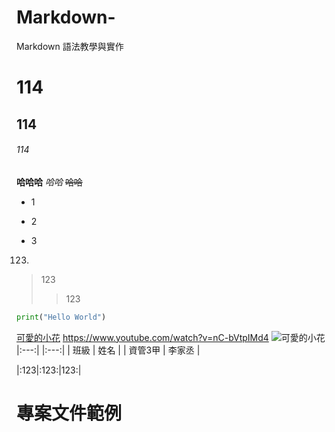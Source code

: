 # Markdown-
Markdown 語法教學與實作
# 114
## 114
###### 114

**哈哈哈**
*哈哈*
~~哈哈~~

+ 1
- 2
* 3
123.
> 123
>> 123

```python
print("Hello World")
```

[可愛的小花](https://www.youtube.com/watch?v=nC-bVtpIMd4)
<https://www.youtube.com/watch?v=nC-bVtpIMd4>
![可愛的小花](https://i.ytimg.com/vi/lS2Pqip1dpg/mqdefault.jpg)
|:---:| |:---:|
| 班級 | 姓名 |
| 資管3甲 | 李家丞 |

|:123|:123:|123:|
# 專案文件範例
